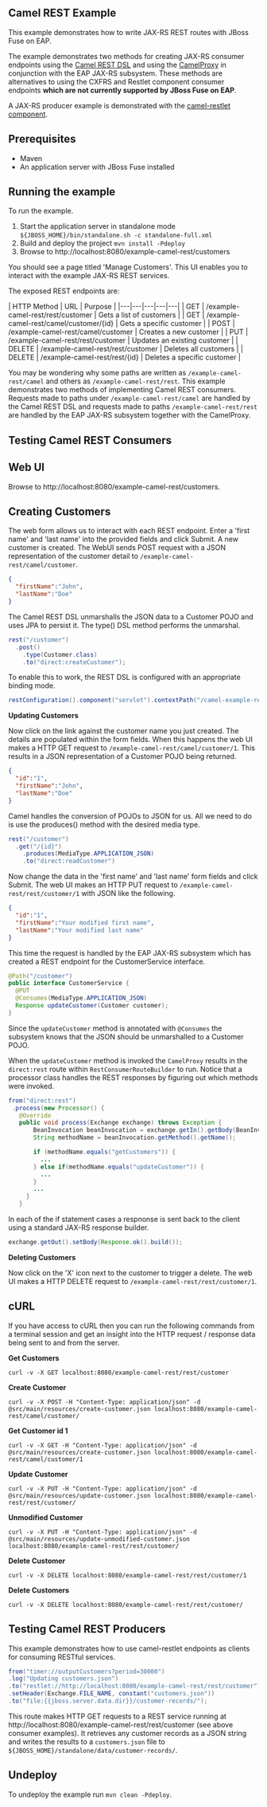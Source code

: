 Camel REST Example
------------------

This example demonstrates how to write JAX-RS REST routes with JBoss Fuse on EAP.

The example demonstrates two methods for creating JAX-RS consumer endpoints using the [Camel REST DSL](http://camel.apache.org/rest-dsl.html)
and using the [CamelProxy](http://camel.apache.org/using-camelproxy.html) in conjunction with the EAP JAX-RS subsystem. These methods are alternatives to
using the CXFRS and Restlet component consumer endpoints **which are not currently supported by JBoss Fuse on EAP**.

A JAX-RS producer example is demonstrated with the [camel-restlet component](http://camel.apache.org/restlet.html).

Prerequisites
-------------

* Maven
* An application server with JBoss Fuse installed

Running the example
-------------------

To run the example.

1. Start the application server in standalone mode `${JBOSS_HOME}/bin/standalone.sh -c standalone-full.xml`
2. Build and deploy the project `mvn install -Pdeploy`
3. Browse to http://localhost:8080/example-camel-rest/customers

You should see a page titled 'Manage Customers'. This UI enables you to interact with the example JAX-RS REST services.

The exposed REST endpoints are:

| HTTP Method | URL   | Purpose |
|---|---|---|---|---|
| GET | /example-camel-rest/rest/customer  | Gets a list of customers |
| GET | /example-camel-rest/camel/customer/{id}  | Gets a specific customer |
| POST | /example-camel-rest/camel/customer  | Creates a new customer |
| PUT | /example-camel-rest/rest/customer  | Updates an existing customer |
| DELETE | /example-camel-rest/rest/customer  | Deletes all customers |
| DELETE | /example-camel-rest/rest/{id}  | Deletes a specific customer |

You may be wondering why some paths are written as `/example-camel-rest/camel` and others as `/example-camel-rest/rest`. This example demonstrates two methods of implementing Camel REST consumers. Requests made to paths under `/example-camel-rest/camel` are handled by the Camel REST DSL and requests made to paths `/example-camel-rest/rest` are handled by the EAP JAX-RS subsystem together with the CamelProxy.  


Testing Camel REST Consumers
----------------------------

Web UI
------

Browse to http://localhost:8080/example-camel-rest/customers.

Creating Customers
------------------

The web form allows us to interact with each REST endpoint. Enter a 'first name' and 'last name' into the provided fields and click Submit. A new customer is created. The WebUI sends POST request with a JSON representation of the customer detail to `/example-camel-rest/camel/customer`.

````json
{
  "firstName":"John",
  "lastName":"Doe"
}
````

The Camel REST DSL unmarshalls the JSON data to a Customer POJO and uses JPA to persist it. The type() DSL method performs the unmarshal.

````java
rest("/customer")
  .post()
    .type(Customer.class)
    .to("direct:createCustomer");
````

To enable this to work, the REST DSL is configured with an appropriate binding mode.

````java
restConfiguration().component("servlet").contextPath("/camel-example-rest/camel").port(8080).bindingMode(RestBindingMode.json);
````

__Updating Customers__

Now click on the link against the customer name you just created. The details are populated within the form fields. When this happens the web UI makes a HTTP GET request to `/example-camel-rest/camel/customer/1`. This results in a JSON representation of a Customer POJO being returned.


````json
{
  "id":"1",
  "firstName":"John",
  "lastName":"Doe"
}
````

Camel handles the conversion of POJOs to JSON for us. All we need to do is use the produces() method with the desired media type.

````java
rest("/customer")
  .get("/{id}")
    .produces(MediaType.APPLICATION_JSON)
    .to("direct:readCustomer")
````

Now change the data in the 'first name' and 'last name' form fields and click Submit. The web UI makes an HTTP PUT request to `/example-camel-rest/rest/customer/1` with JSON like the following.

````json
{
  "id":"1",
  "firstName":"Your modified first name",
  "lastName":"Your modified last name"
}
````

This time the request is handled by the EAP JAX-RS subsystem which has created a REST endpoint for the CustomerService interface.
````java
@Path("/customer")
public interface CustomerService {
  @PUT
  @Consumes(MediaType.APPLICATION_JSON)
  Response updateCustomer(Customer customer);
}
````

Since the `updateCustomer` method is annotated with `@Consumes` the subsystem knows that the JSON should be unmarshalled to a Customer POJO.

When the `updateCustomer` method is invoked the `CamelProxy` results in the `direct:rest` route within `RestConsumerRouteBuilder` to run. Notice that a processor class
handles the REST responses by figuring out which methods were invoked.

````java
from("direct:rest")
 .process(new Processor() {
   @Override
   public void process(Exchange exchange) throws Exception {
       BeanInvocation beanInvocation = exchange.getIn().getBody(BeanInvocation.class);
       String methodName = beanInvocation.getMethod().getName();

       if (methodName.equals("getCustomers")) {
         ...
       } else if(methodName.equals("updateCustomer")) {
         ...
       }
       ...
     }
   }
````

In each of the if statement cases a respnonse is sent back to the client using a standard JAX-RS response builder.

````java
exchange.getOut().setBody(Response.ok().build());
````

__Deleting Customers__

Now click on the 'X' icon next to the customer to trigger a delete. The web UI makes a HTTP DELETE request to `/example-camel-rest/rest/customer/1`.


cURL
----

If you have access to cURL then you can run the following commands from a terminal session and get an insight into the HTTP request / response
data being sent to and from the server.

__Get Customers__
```
curl -v -X GET localhost:8080/example-camel-rest/rest/customer
```

__Create Customer__
```
curl -v -X POST -H "Content-Type: application/json" -d @src/main/resources/create-customer.json localhost:8080/example-camel-rest/camel/customer/
```

__Get Customer id 1__
```
curl -v -X GET -H "Content-Type: application/json" -d @src/main/resources/create-customer.json localhost:8080/example-camel-rest/camel/customer/1
```

__Update Customer__
```
curl -v -X PUT -H "Content-Type: application/json" -d @src/main/resources/update-customer.json localhost:8080/example-camel-rest/rest/customer/
```

__Unmodified Customer__
```
curl -v -X PUT -H "Content-Type: application/json" -d @src/main/resources/update-unmodified-customer.json localhost:8080/example-camel-rest/rest/customer/
```

__Delete Customer__
```
curl -v -X DELETE localhost:8080/example-camel-rest/rest/customer/1
```

__Delete Customers__
```
curl -v -X DELETE localhost:8080/example-camel-rest/rest/customer/
```

Testing Camel REST Producers
----------------------------

This example demonstrates how to use camel-restlet endpoints as clients for consuming RESTful services.

```java
from("timer://outputCustomers?period=30000")
.log("Updating customers.json")
.to("restlet://http://localhost:8080/example-camel-rest/rest/customer")
.setHeader(Exchange.FILE_NAME, constant("customers.json"))
.to("file:{{jboss.server.data.dir}}/customer-records/");
```

This route makes HTTP GET requests to a REST service running at http://localhost:8080/example-camel-rest/rest/customer (see above consumer examples). It
retrieves any customer records as a JSON string and writes the results to a `customers.json` file to `${JBOSS_HOME}/standalone/data/customer-records/`.

Undeploy
--------

To undeploy the example run `mvn clean -Pdeploy`.

